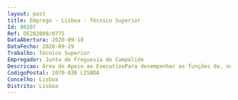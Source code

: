 ```yaml
--- 
layout: post
title: Emprego - Lisboa - Técnico Superior
Id: 80207
Ref: OE202009/0775
DataAbertura: 2020-09-18
DataFecho: 2020-09-29
Trabalho: Técnico Superior
Empregador: Junta de Freguesia de Campolide
Descricao: Área de Apoio ao ExecutivoPara desempenhar as funções de, nomeadamente, proceder ao agendamento de reuniões e atendimentos individuais à população pelos elementos do executivo da Freguesia de Campolide, conforme disponibilidade dos vários intervenientes  garantir a comunicação entre a população e o executivo da Freguesia, em caso de impossibilidade ou ausência dos mesmos, bem como com os vários serviços da autarquia e com entidades externas, garantindo a resposta a todos os contactos direccionados ao executivo da autarquia  acompanhar os atendimentos individuais e reuniões, registar o desenvolvimento dos assuntos tratados e arquivar os registos referentes aos mesmos  planificar estratégias de comunicação da Junta de Freguesia com a população, com parceiros institucionais, fornecedores, outras entidades públicas, bem como com os vários Departamentos da autarquia  representar o executivo, na impossibilidade dos seus membros, em reuniões, eventos, iniciativas da autarquia ou de outras entidades  prestar apoio às reuniões, ordinárias ou extraordinárias, de executivo  prestar apoio ao executivo em Assembleias de Freguesia  prestar apoio ao executivo da Freguesia no âmbito do cumprimento das suas competências materiais, nomeadamente, apoiar a planificação e implementação de políticas estratégicas para a Freguesia, através da elaboração das opções do plano, apoiar a elaboração e alterações à norma de controlo interno e de documentos de prestação de contas a submeter à apreciação da assembleia de freguesia ou outras instituições  prestar apoio à redacção de comunicações escritas dos elementos do executivo da Freguesia  elaborar ofícios e comunicados, mediante indicações do executivo, e garantir a sua divulgação  apoiar a preparação de reuniões e protocolos com “instituições públicas, particulares e cooperativas que desenvolvam a sua atividade na circunscrição territorial da freguesia protocolos de colaboração, designadamente quando os respetivos equipamentos sejam propriedade da freguesia e se salvaguarde a sua utilização pela comunidade local”  conhecer e garantir o cumprimento do Estatuto do Direito de Oposição  acompanhar o desenvolvimento de actividades no âmbito dos Pelouros da autarquia  iniciar procedimentos de contratação de bens e serviços, conforme solicitações do executivo e no âmbito das actividades autárquicas  gerir redes sociais da autarquia, em articulação com o Departamento de Comunicação, dando conhecimento ao executivo de todas as publicações e intervenções que necessitem de resposta directa do executivo.
CodigoPostal: 1070-036 LISBOA
Concelho: Lisboa
Distrito: Lisboa
--- 
```

